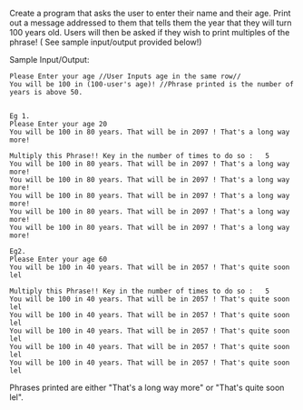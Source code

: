 Create a program that asks the user to enter their name and their age. Print out a message addressed to them that tells them the year that they will turn 100 years old. Users will then be asked if they wish to print multiples of the phrase! ( See sample input/output provided below!)

Sample Input/Output:
```
Please Enter your age //User Inputs age in the same row//
You will be 100 in (100-user's age)! //Phrase printed is the number of years is above 50.


Eg 1.
Please Enter your age 20
You will be 100 in 80 years. That will be in 2097 ! That's a long way more!

Multiply this Phrase!! Key in the number of times to do so :   5
You will be 100 in 80 years. That will be in 2097 ! That's a long way more!
You will be 100 in 80 years. That will be in 2097 ! That's a long way more!
You will be 100 in 80 years. That will be in 2097 ! That's a long way more!
You will be 100 in 80 years. That will be in 2097 ! That's a long way more!
You will be 100 in 80 years. That will be in 2097 ! That's a long way more!

Eg2.
Please Enter your age 60
You will be 100 in 40 years. That will be in 2057 ! That's quite soon lel

Multiply this Phrase!! Key in the number of times to do so :   5
You will be 100 in 40 years. That will be in 2057 ! That's quite soon lel
You will be 100 in 40 years. That will be in 2057 ! That's quite soon lel
You will be 100 in 40 years. That will be in 2057 ! That's quite soon lel
You will be 100 in 40 years. That will be in 2057 ! That's quite soon lel
You will be 100 in 40 years. That will be in 2057 ! That's quite soon lel
```

Phrases printed are either "That's a long way more" or "That's quite soon lel". 
